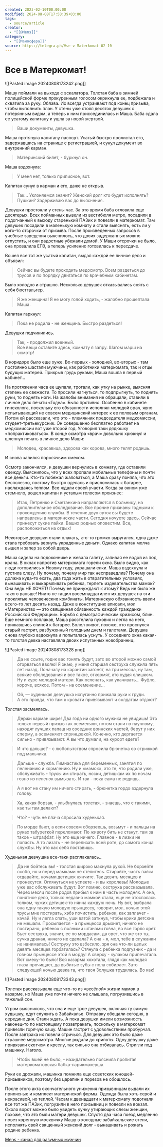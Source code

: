```yaml
---
created: 2023-02-10T00:00:00
modified: 2024-08-08T17:50:39+03:00
tags:
  - source/article
creator:
  - "[[@Mens]]"
category:
  - "[[Маносфера]]"
source: https://telegra.ph/Vse-v-Materkomat-02-10
---
```


# Все в Матеркомат!

![[Pasted image 20240808173242.png]]

Машу поймали на выходе с эскалатора. Толстая баба в зимней полицейской форме прокуренным голосом окрикнула ее, подбежала и схватила за руку. Облава. Их всегда устраивают под конец призыва, чтобы выполнить план. У стены уже стоял десяток девушек с потерянным видом, а теперь к ним присоединилась и Маша. Баба сдала ее усатому капитану и ушла за новой жертвой.

> Ваши документы, девушка.

Маша протянула капитану паспорт. Усатый быстро пролистал его, задержавшись на странице с регистрацией, и сунул документ во внутренний карман.

> Материнский билет, - буркнул он.

Маша вздохнула:

> У меня нет, только приписное, вот.

Капитан сунул в карман и его, даже не открыв.

> Так… Уклоняемся значит? Женский долг кто будет исполнять? Пушкин? Задерживаю вас до выяснения.

Девушки простояли у стены час. За это время баба отловила еще десятерых. Всех пойманных вывели из вестибюля метро, посадили в подогнанный к выходу старенький ПАЗик и повезли в матеркомат. Там девушек посадили в маленькую комнату и стали выяснять, есть ли у кого–то отсрочки от призыва. После произведенных запросов в учебные заведения выяснилось, что двоих задержанных можно отпустить, и они радостные убежали домой. У Маши отсрочки не было, она провалила ЕГЭ, а теперь усиленно готовилась к пересдаче.

Вошел все тот же усатый капитан, выдал каждой ее личное дело и объявил:

> Сейчас вы будете проходить медосмотр. Всем раздеться до трусов и по порядку двигаться по врачебным кабинетам.

Было холодно и страшно. Несколько девушек отказывались снять с себя бюстгальтер.

> Я же женщина! Я не могу голой ходить, - жалобно прошептала Маша.

Капитан гаркнул: 

> Пока не родила - не женщина. Быстро раздеться!

Девушки подчинились.

> Так, - продолжил военный.  
> Все вещи оставите здесь, комнату я запру. Шагом марш на осмотр!

В коридоре было еще хуже. Во-первых - холодней, во-вторых - там постоянно шастали мужчины, как работники матеркомата, так и отцы будущих матерей. Прикрыв грудь руками, Маша вошла в первый кабинет…

На протяжении часа ее щупали, трогали, как утку на рынке, выясняя степень ее свежести. То просили нагнуться, то подпрыгнуть, то поднять руки, то поднять ноги. На жалобы внимания не обращали, ставили в личное дело печати «Годна». Было противно. Особенно в кабинете гинеколога, поскольку его обязанности исполнял молодой врач, явно испытывающий не совсем медицинский интерес к ее половым органам. Потом ей рассказали, что это - племянник председателя медкомиссии, студент-третьекурсник. Он совершенно бесплатно работает на медкомиссии вот уже второй год. Уговорил таки дядюшку «попрактиковаться». В конце осмотра «врач» довольно хрюкнул и шлепнул печать в личное дело Маши:

> Молодец, красавица, здорова как корова, много телят родишь.

И снова залился поросячьим смехом.

Осмотр закончился, и девушки вернулись в комнату, где оставили одежду. Выяснилось, что у всех пропали мобильные телефоны и почти все деньги. Кто-то побежал жаловаться, а Маша сразу поняла, что это бесполезно, поэтому быстро оделась и прислонилась к батарее, наслаждаясь теплом. Все ждали своей участи. Когда за окном уже стемнело, вошел капитан и усталым голосом произнес:

> Итак, Петренко и Сметанкина направляются в больницу, на дополнительное обследование. Все прочие признаны годными к прохождению службы. В течение двух суток вы будете направлены в материнские части. Сегодня ночуете здесь. Сейчас принесут сухие пайки. Ваших родных оповестим. Все, расположиться на отдых!

Некоторые девушки стали плакать, кто–то громко выругался, одна даже стала требовать вернуть украденные деньги. Однако капитан молча вышел и запер за собой дверь.

Маша сидела на подоконнике и жевала галету, запивая ее водой из под крана. В окнах напротив матеркомата горели окна. Было видно, как люди готовились к Новому году, украшали елки. Маша вздохнула и пустила слезу. Ну почему, почему мир так несправедлив? Почему она должна куда-то ехать, два года жить в отвратительных условиях, вынашивать и выкармливать ребенка, терпеть издевательства мамок? Она ведь НЕ ХОЧЕТ! Почему ее принуждают к этому? Ведь не было же такого раньше! Никто не тащил восемнадцатилетних девушек на эти проклятые человеческие комбинаты. Материнскую обязанность ввели всего-то лет десять назад. Даже в конституцию вписали, мол «Материнство — это священная обязанность каждой гражданки Российской Федерации». Борьба с демографическим кризисом, блин. Еще немного поплакав, Маша расстелила пуховик и легла на него, прижавшись спиной к батарее. Болел живот, похоже, это проснулся старый гастрит, разбуженный голодным днем и галетами. Девушка снова глубоко вздохнула и попыталась уснуть. У соседнего окна какая-то толстая девка наставляла двоих испуганных новобранниц.

![[Pasted image 20240808173328.png]]

> Да не ссыте, годик вас гонять будут, зато во второй можно самой оторваться вволю! Я знаю, у меня старшая сеструха служила пять лет назад. Поначалу на карантин загонят, на три месяца, ну там, всякие обследования и все такое, откормят, кто худая слишком. Ну и курс молодой матери. Как пеленать, как укачивать… Фуфло, короче, всякое. Потом - на осеменение…

> Ой, — худенькая девчушка испуганно прижала руки к груди.  
> А это правда, что там к кровати привязывают и солдатам отдают?

Толстая засмеялась.

> Держи карман шире! Два года ни одного мужика не увидишь! Это только первый призыв так осеменяли, потом стали по научному, находят лучших папаш из соседних воинских частей, берут у них сперму, а осеменяют спринцовкой. Конечно, кто дергается сильно - привязывают. А вы что думали, на курорт едете?

> И что дальше? - с любопытством спросила брюнетка со стрижкой под мальчика.

> Дальше - служба. Гимнастика для беременных, занятия по пеленанию и кормлению. Ну и «мамок», это те, что родили уже, обслуживать - трусы им стирать, носки, детишкам их по ночам говно из пеленок вымывать. И так - пока сама не родишь.

> А я вот не стану им ничего стирать, - брюнетка гордо вздернула голову.

> Ха, какая борзая, - улыбнулась толстая, - знаешь, что с такими, как ты там делают?

> Что? - чуть не плача спросила худенькая.

> По морде бьют, а если совсем оборзеешь, возьмут - и пальцы на руках табуреткой переломают. По животу бить не станут, там за такое - штрафбат. Ну это еще ничего. Главное - в лизки не попасть. А то лизать - не перелизать всей роте, до самого конца службы. Ну это как себя поставишь.

Худенькая девчушка все-таки расплакалась…

> Да не бойтесь вы! - толстая широко махнула рукой. Не борзейте особо, но и перед мамками не стелитесь. Стирайте, часть пайка отдавайте, ночами детишек нянчите. Так девять месяцев и пронесутся. Оглянуться не успеете - и вы королевы! Молодые уже вас обслуживать будут. Вот помню, сеструха рассказывала. Через месяц после родов прибыл к ним в часть молодняк. А она, понятное дело, только недавно мамкой стала, еще не отоспалась толком, чужих детишек-то нянча каждую ночь. Ну вот, выбрала она одну такую молодую прынцессу, говорит, мол, ночью этой трусы мне постирать, хэбэ почистить, ребенок, как заплачет - качай. Ну и легла спать, уши ватой заткнув, чтобы крики детские не мешали. Просыпается - а прынцесса дрыхнет, ничего не постирано, ребенок с полными штанами говна, во все горло орет. Бьет сеструха, значит, ее по мордасам, да орет, что же это ты, сучка драная, ничего не сделала? А она - я, мол, тебе в служанки не нанималась! Сеструху это взбесило, зря она что-ли целых девять месяцев горбатилась? Стянула с ребенка подгузник - да и говном прынцессе этой в морду! А сверху - кулаком припечатала. Вот смеху-то было! Вся казарма хохотала, глядя как молодая глаза прочищает, да выбитые зубы с пола собирает. Зато следующей ночью девка та, что твоя Золушка трудилась. Во как!

![[Pasted image 20240808173343.png]]

Толстая рассказывала еще что–то из «весёлой» жизни мамок в казарме, но Маша уже почти ничего не слышала, погрузившись в тяжелый сон.

Утром выяснилось, что она и еще трое девушек, включая ту самую худышку, едут служить в Забайкалье. Отправку обещали сегодня, в середине дня. Стали ждать. А пока девушки имели возможность наконец-то по настоящему позавтракать, поскольку в матеркомат привезли горячую кашу. Машин гастрит с удовольствием пробурчал. После завтрака их повели стричься. Для девушек это было даже страшнее медосмотра. Многие рыдали до хрипоты. Одну девушку даже привязали скотчем к креслу, так сильно она отбивалась. Стригли под машинку. Наголо.

> Чтобы вшей не было, - назидательно пояснила пропитая матеркоматовская бабка-парикмахерша.

Руки ее дрожали, машинка помнила еще советских юношей-призывников, поэтому без царапин и порезов не обошлось.

После этого акта окончательного унижения призывницам выдали их приписные и комплект материнской формы. Одежда была хоть серой и некрасивой, но теплой. Часам к двенадцати к матеркомату подогнали все тот же ПАЗик, погрузили в него призывниц и повезли на вокзал. Около ворот можно было увидеть кучку утирающих слезы женщин, похоже, что это были матери девушек. Спустя два часа поезд медленно повез коренную москвичку Машу в холодные забайкальские степи, исполнять свой священный женский долг - вынашивать и рожать родине ребенка.

[Mens - канал для разумных мужчин](http://t.me/mensfirst)
